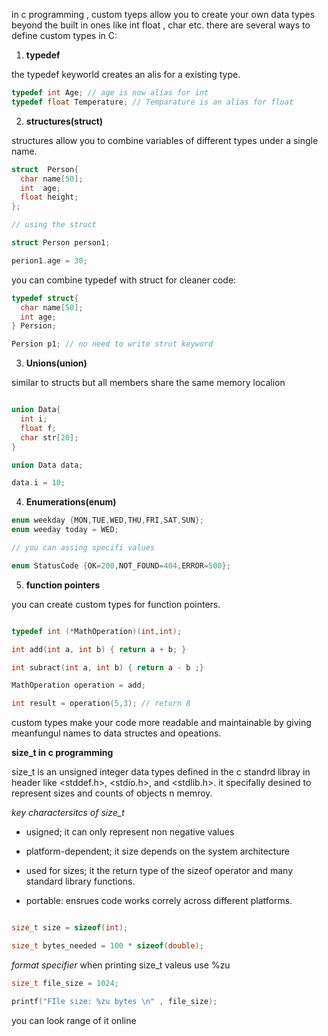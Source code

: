 in c programming , custom tyeps allow you to create your own data types beyond the built in ones like int float , char etc. there are several ways to define custom types in C:

1. **typedef**

the typedef keyworld creates an alis for a existing type. 

```c 
typedef int Age; // age is now alias for int 
typedef float Temperature; // Temparature is an alias for float 

```
2. **structures(struct)**

structures allow you to combine variables of different types under a single name. 

```c
struct  Person{
  char name[50];
  int  age;
  float height;
};

// using the struct 

struct Person person1;

perion1.age = 30;

```
you can combine typedef with struct for cleaner code: 

```c 
typedef struct{
  char name[50];
  int age;
} Persion; 

Persion p1; // no need to write strut keyword 


```

3. **Unions(union)**

similar to structs but all members share the same memory localion 

```c 

union Data{
  int i;
  float f;
  char str[20];
}

union Data data;

data.i = 10; 

```
4. **Enumerations(enum)**

```c
enum weekday {MON,TUE,WED,THU,FRI,SAT,SUN};
enum weeday today = WED;

// you can assing specifi values 

enum StatusCode {OK=200,NOT_FOUND=404,ERROR=500}; 

```
5. **function pointers**

you can create custom types for function pointers.

```c 

typedef int (*MathOperation)(int,int);

int add(int a, int b) { return a + b; }

int subract(int a, int b) { return a - b ;}

MathOperation operation = add; 

int result = operation(5,3); // return 8 

```
custom types make your code more readable and maintainable by giving meanfungul names to data structes and opeations. 



**size_t in c programming**

size_t is an unsigned integer data types defined in the c standrd libray in header like <stddef.h>, <stdio.h>, and <stdlib.h>. it specifally desined to represent sizes and counts of objects n memroy. 

*key charactersitcs of size_t*

- usigned; it can only represent non negative values 
- platform-dependent; it size depends on the system architecture
- used for sizes; it the return type of the sizeof operator and many standard library functions. 

- portable: ensrues code works correly across different platforms. 


```c 

size_t size = sizeof(int);

size_t bytes_needed = 100 * sizeof(double);

```
*format specifier*
when printing size_t valeus use %zu 

```c
size_t file_size = 1024; 

printf("FIle size: %zu bytes \n" , file_size);
```
you can look range of it online 

